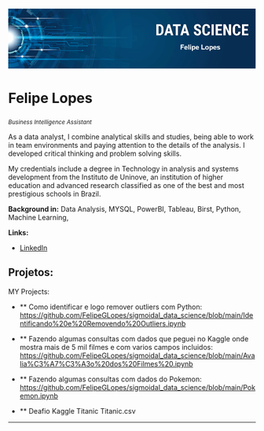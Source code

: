 

<p align="center">
  <img src="banner2.PNG" >
</p>

# Felipe Lopes
<sub>*Business Intelligence Assistant*</sub>

As a data analyst, I combine analytical skills and studies, being able to work in team environments and paying attention to the details of the analysis. I developed critical thinking and problem solving skills.

My credentials include a degree in Technology in analysis and systems development from the Instituto de Uninove, an institution of higher education and advanced research classified as one of the best and most prestigious schools in Brazil.

**Background in:** Data Analysis, MYSQL, PowerBI, Tableau, Birst, Python, Machine Learning, 

**Links:**

* [LinkedIn](https://https://www.linkedin.com/in/felipe-gabriel-lopes-bb77b0180/)



## Projetos:
MY Projects:

* ** Como identificar e logo remover outliers com Python: https://github.com/FelipeGLopes/sigmoidal_data_science/blob/main/Identificando%20e%20Removendo%20Outliers.ipynb
* ** Fazendo algumas consultas com dados que peguei no Kaggle onde mostra mais de 5 mil filmes e com varios campos incluidos: https://github.com/FelipeGLopes/sigmoidal_data_science/blob/main/Avalia%C3%A7%C3%A3o%20dos%20Filmes%20.ipynb

* ** Fazendo algumas consultas com dados do Pokemon: https://github.com/FelipeGLopes/sigmoidal_data_science/blob/main/Pokemon.ipynb
* ** Deafio Kaggle Titanic Titanic.csv
---
